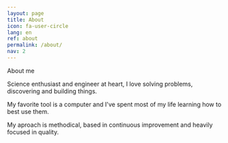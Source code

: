 ```yaml
---
layout: page
title: About
icon: fa-user-circle
lang: en
ref: about
permalink: /about/
nav: 2
---
```


About me

Science enthusiast and engineer at heart, I love solving problems, discovering and building things.

My favorite tool is a computer and I've spent most of my life learning how to best use them.

My aproach is methodical, based in continuous improvement and heavily focused in quality.

